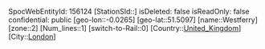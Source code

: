 ﻿---
location: [51.5097,-0.0265]
type: Station
tags:
- geo/Station
- Europe/United_Kingdom/London

---
SpocWebEntityId: 156124
[StationSId::]
isDeleted: false
isReadOnly: false
confidential: public
[geo-lon::-0.0265]
[geo-lat::51.5097]
[name::Westferry]
[zone::2]
[Num_lines::1]
[switch-to-Rail::0]
[Country::[United_Kingdom](geo/Continent/Europe/United_Kingdom.md)]
[City::[London](geo/Continent/Europe/United_Kingdom/London.md)]

